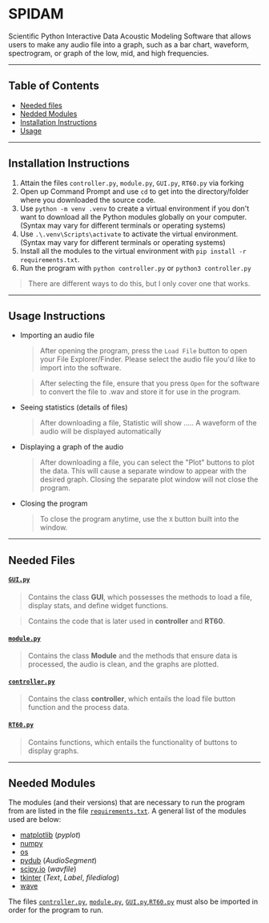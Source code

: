 # SPIDAM
Scientific Python Interactive Data Acoustic Modeling
Software that allows users to make any audio file into a graph, such as a bar chart, waveform, spectrogram, or graph of the low, mid, and high frequencies.

---
## Table of Contents
* [Needed files](#files)
* [Nedded Modules](#modules)
* [Installation Instructions](#instructions)
* [Usage](#how-to-use)

---
<a name="instructions"></a>
## Installation Instructions
1) Attain the files `controller.py`, `module.py`, `GUI.py`, `RT60.py` via forking
2) Open up Command Prompt and use `cd` to get into the directory/folder where you downloaded the source code.
3) Use `python -m venv .venv` to create a virtual environment if you don't want to download all the Python modules globally on your computer. (Syntax may vary for different terminals or operating systems)
4) Use `.\.venv\Scripts\activate` to activate the virtual environment. (Syntax may vary for different terminals or operating systems)
5) Install all the modules to the virtual environment with `pip install -r requirements.txt`.
6) Run the program with `python controller.py` or `python3 controller.py`
> There are different ways to do this, but I only cover one that works.
---
<a name="how-to-use"></a>
## Usage Instructions
* Importing an audio file
  > After opening the program, press the `Load File` button to open your File Explorer/Finder. Please select the audio file you'd like to import into the software.
  
  > After selecting the file, ensure that you press `Open` for the software to convert the file to .wav and store it for use in the program.

* Seeing statistics (details of files) 
  > After downloading a file, Statistic will show .....
  > A waveform of the audio will be displayed automatically

* Displaying a graph of the audio 
  > After downloading a file, you can select the "Plot" buttons to plot the data. This will cause a separate window to appear with the desired graph. Closing the separate plot window will not close the program.
  
* Closing the program
  > To close the program anytime, use the `X` button built into the window.
---
<a name="files"></a>
## Needed Files
#### [`GUI.py`](https://github.com/fayo786/SPIDAM/blob/main/GUI.py)
  > Contains the class **GUI**, which possesses the methods to load a file, display stats, and define widget functions.

  > Contains the code that is later used in **controller** and **RT60**. 

#### [`module.py`](https://github.com/fayo786/SPIDAM/blob/main/module.py)
  > Contains the class **Module** and the methods that ensure data is processed, the audio is clean, and the graphs are plotted.

#### [`controller.py`](https://github.com/fayo786/SPIDAM/blob/main/controller.py)
  > Contains the class **controller**, which entails the load file button function and the process data.

#### [`RT60.py`](https://github.com/fayo786/SPIDAM/blob/main/RT60.py)
  > Contains functions, which entails the functionality of buttons to display graphs.

---
<a name="modules"></a>
## Needed Modules
The modules (and their versions) that are necessary to run the program from are listed in the file [`requirements.txt`](""). A general list of the modules used are below:

* [matplotlib](https://matplotlib.org/stable/index.html) (*pyplot*)
* [numpy](https://numpy.org/doc/)
* [os](https://docs.python.org/3/library/os.html)
* [pydub](https://github.com/jiaaro/pydub) (*AudioSegment*)
* [scipy.io](https://docs.scipy.org/doc/) (*wavfile*)
* [tkinter](https://docs.python.org/3/library/tk.html) (*Text*, *Label*, *filedialog*)
* [wave](https://docs.python.org/3/library/wave.html)

The files [`controller.py`](https://github.com/fayo786/SPIDAM/blob/main/controller.py), [`module.py`](https://github.com/fayo786/SPIDAM/blob/main/module.py), [`GUI.py`](https://github.com/fayo786/SPIDAM/blob/main/GUI.py),[`RT60.py`](https://github.com/fayo786/SPIDAM/blob/main/RT60.py) must also be imported in order for the program to run.
